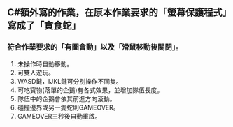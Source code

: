 ## C#額外寫的作業，在原本作業要求的「螢幕保護程式」寫成了「貪食蛇」
### 符合作業要求的「有圖會動」以及「滑鼠移動後關閉」。
1. 未操作時自動移動。
2. 可雙人遊玩。
3. WASD鍵，IJKL鍵可分別操作不同隻。
4. 可吃寶物(落單的企鵝)有各式效果，並增加隊伍長度。
5. 隊伍中的企鵝會依其前進方向滾動。
6. 碰撞邊界或另一隻蛇則GAMEOVER。
7. GAMEOVER三秒後自動重啟。
